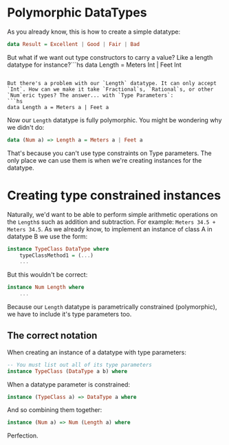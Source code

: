 # Polymorphic DataTypes
As you already know, this is how to create a simple datatype:
```hs
data Result = Excellent | Good | Fair | Bad
```

But what if we want out type constructors to carry a value? Like a length datatype for instance?```hs
data Length = Meters Int | Feet Int
```

But there's a problem with our `Length` datatype. It can only accept `Int`. How can we make it take `Fractional`s, `Rational`s, or other `Num`eric types? The answer... with `Type Parameters`:
```hs
data Length a = Meters a | Feet a
```

Now our `Length` datatype is fully polymorphic. You might be wondering why we didn't do:
```hs
data (Num a) => Length a = Meters a | Feet a
```

That's because you can't use type constraints on Type parameters. The only place we can use them is when we're creating instances for the datatype.

# Creating type constrained instances
Naturally, we'd want to be able to perform simple arithmetic operations on the `Length`s such as addition and subtraction. For example: `Meters 34.5 + Meters 34.5`.
As we already know, to implement an instance of class A in datatype B we use the form:
```hs
instance TypeClass DataType where
    typeClassMethod1 = (...)
    ...
```

But this wouldn't be correct:
```hs
instance Num Length where
    ...
```

Because our `Length` datatype is parametrically constrained (polymorphic), we have to include it's type parameters too.

## The correct notation
When creating an instance of a datatype with type parameters:
```hs
-- You must list out all of its type parameters
instance TypeClass (DataType a b) where
```

When a datatype parameter is constrained:
```hs
instance (TypeClass a) => DataType a where
```
And so combining them together:
```hs
instance (Num a) => Num (Length a) where
```
Perfection.

